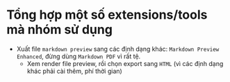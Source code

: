 # Tổng hợp một số extensions/tools mà nhóm sử dụng

- Xuất file `markdown preview` sang các định dạng khác: `Markdown Preview Enhanced`, đừng dùng `Markdown PDF` vì rất tệ.
  - Xem render file preview, rồi chọn export sang `HTML` (vì các định dạng khác phải cài thêm, phí thời gian)